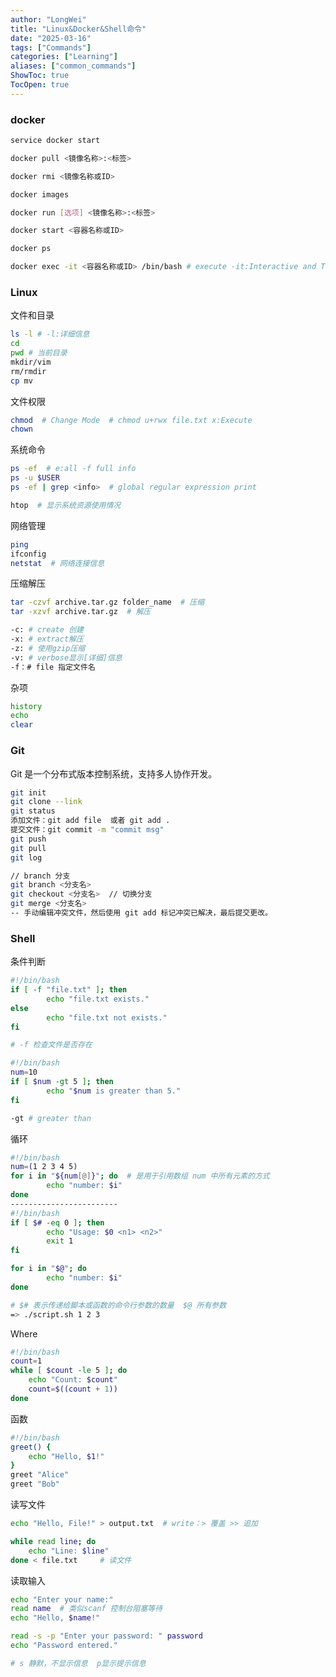 ```yaml
---
author: "LongWei"
title: "Linux&Docker&Shell命令"
date: "2025-03-16"
tags: ["Commands"]
categories: ["Learning"]
aliases: ["common_commands"]
ShowToc: true
TocOpen: true
---
```






### docker

```bash
service docker start

docker pull <镜像名称>:<标签>

docker rmi <镜像名称或ID>

docker images

docker run [选项] <镜像名称>:<标签>

docker start <容器名称或ID>

docker ps

docker exec -it <容器名称或ID> /bin/bash # execute -it:Interactive and Teletypewriter 交互式&伪终端
```





### **Linux**

文件和目录

```bash
ls -l # -l:详细信息
cd
pwd # 当前目录
mkdir/vim
rm/rmdir
cp mv
```

文件权限

```bash
chmod  # Change Mode  # chmod u+rwx file.txt x:Execute
chown
```

系统命令

```bash
ps -ef  # e:all -f full info
ps -u $USER
ps -ef | grep <info>  # global regular expression print

htop  # 显示系统资源使用情况
```

网络管理

```bash
ping
ifconfig
netstat  # 网络连接信息
```

压缩解压

```bash
tar -czvf archive.tar.gz folder_name  # 压缩 
tar -xzvf archive.tar.gz  # 解压

-c: # create 创建
-x: # extract解压
-z: # 使用gzip压缩
-v: # verbose显示[详细]信息
-f：# file 指定文件名
```

杂项

```bash
history 
echo
clear
```





### **Git**

Git 是一个分布式版本控制系统，支持多人协作开发。



```bash
git init
git clone --link
git status
添加文件：git add file  或者 git add .
提交文件：git commit -m "commit msg"
git push 
git pull
git log

// branch 分支
git branch <分支名>
git checkout <分支名>  // 切换分支
git merge <分支名>
-- 手动编辑冲突文件，然后使用 git add 标记冲突已解决，最后提交更改。
```



### **Shell**

条件判断

```bash
#!/bin/bash
if [ -f "file.txt" ]; then
        echo "file.txt exists."
else
        echo "file.txt not exists."
fi

# -f 检查文件是否存在

#!/bin/bash
num=10
if [ $num -gt 5 ]; then
        echo "$num is greater than 5."
fi

-gt # greater than
```

循环

```bash
#!/bin/bash
num=(1 2 3 4 5)
for i in "${num[@]}"; do  # 是用于引用数组 num 中所有元素的方式
        echo "number: $i"
done
------------------------
#!/bin/bash
if [ $# -eq 0 ]; then
        echo "Usage: $0 <n1> <n2>"
        exit 1
fi

for i in "$@"; do
        echo "number: $i"
done    

# $# 表示传递给脚本或函数的命令行参数的数量  $@ 所有参数
=> ./script.sh 1 2 3
```

Where

```bash
#!/bin/bash
count=1
while [ $count -le 5 ]; do
    echo "Count: $count"
    count=$((count + 1))
done
```

函数

```bash
#!/bin/bash
greet() {
    echo "Hello, $1!"
}
greet "Alice"
greet "Bob"
```

读写文件

```bash
echo "Hello, File!" > output.txt  # write：> 覆盖 >> 追加

while read line; do
    echo "Line: $line"
done < file.txt     # 读文件
```

读取输入

```bash
echo "Enter your name:"
read name  # 类似scanf 控制台阻塞等待
echo "Hello, $name!"

read -s -p "Enter your password: " password
echo "Password entered."

# s 静默，不显示信息  p显示提示信息
```

